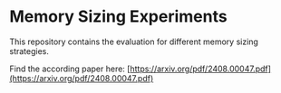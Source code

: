 # Memory Sizing Experiments
This repository contains the evaluation for different memory sizing strategies.

Find the according paper here: [https://arxiv.org/pdf/2408.00047.pdf](https://arxiv.org/pdf/2408.00047.pdf)